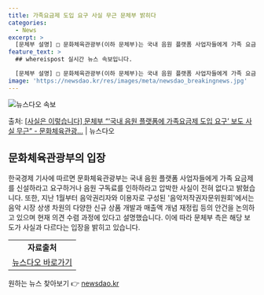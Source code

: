```yaml
---
title: 가족요금제 도입 요구 사실 무근 문체부 밝히다
categories:
  - News
excerpt: >
  [문체부 설명] □ 문화체육관광부(이하 문체부)는 국내 음원 플랫폼 사업자들에게 가족 요금제를 신설하라고 요…
feature_text: >
  ## whereispost 실시간 뉴스 속보입니다.

  [문체부 설명] □ 문화체육관광부(이하 문체부)는 국내 음원 플랫폼 사업자들에게 가족 요금제를 신설하라고 요…
image: 'https://newsdao.kr/res/images/meta/newsdao_breakingnews.jpg'
---
```


![뉴스다오 속보](https://newsdao.kr/res/images/meta/newsdao_breakingnews.jpg)

<p>출처: <a href="https://newsdao.kr/3596" rel="dofollow">[사실은 이렇습니다] 문체부 “‘국내 음원 플랫폼에 가족요금제 도입 요구’ 보도 사실 무근” - 문화체육관광…</a> | 뉴스다오</p>

<h2 data-ke-size="size26">문화체육관광부의 입장</h2>
<p data-ke-size="size16">한국경제 기사에 따르면 문화체육관광부는 국내 음원 플랫폼 사업자들에게 가족 요금제를 신설하라고 요구하거나 음원 구독료를 인하하라고 압박한 사실이 전혀 없다고 밝혔습니다. 또한, 지난 1월부터 음악권리자와 이용자로 구성된 '음악저작권자문위원회'에서는 음악 시장 상생 차원의 다양한 신규 상품 개발과 매출액 개념 재정립 등의 안건을 논의하고 있으며 현재 의견 수렴 과정에 있다고 설명했습니다. 이에 따라 문체부 측은 해당 보도가 사실과 다르다는 입장을 밝히고 있습니다.</p>
<table>
  <tbody>
    <tr>
      <td style="text-align: center; height: 17px;"><b>자료출처</b></td>
    </tr>
    <tr>
      <td style="text-align: center; height: 17px;"><a href="https://newsdao.kr/3596">뉴스다오 바로가기</a></td>
    </tr>
  </tbody>
</table> 

원하는 뉴스 찾아보기 👉 <a href="https://newsdao.kr" rel="dofollow">newsdao.kr</a>


